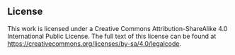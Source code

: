 ## License

This work is licensed under a Creative Commons Attribution-ShareAlike 4.0 International Public License.  The full text of this license can be found at https://creativecommons.org/licenses/by-sa/4.0/legalcode.